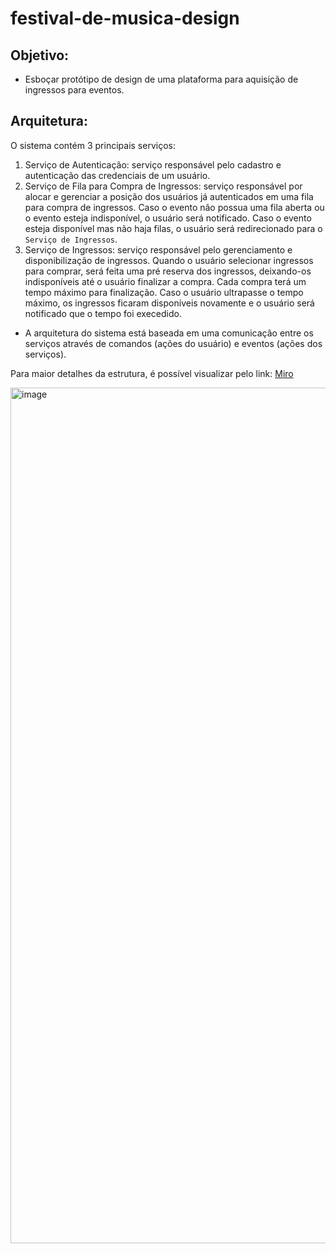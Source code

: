 # festival-de-musica-design

## Objetivo:

- Esboçar protótipo de design de uma plataforma para aquisição de ingressos para eventos.


## Arquitetura:

O sistema contém 3 principais serviços:

1. Serviço de Autenticação: serviço responsável pelo cadastro e autenticação das credenciais de um usuário.
2. Serviço de Fila para Compra de Ingressos: serviço responsável por alocar e gerenciar a posição dos usuários já autenticados em uma fila para compra de ingressos. Caso o evento não possua uma fila aberta ou o evento esteja indisponível, o usuário será notificado. Caso o evento esteja disponível mas não haja filas, o usuário será redirecionado para o ```Serviço de Ingressos```.
3. Serviço de Ingressos: serviço responsável pelo gerenciamento e disponibilização de ingressos. Quando o usuário selecionar ingressos para comprar, será feita uma pré reserva dos ingressos, deixando-os indisponíveis até o usuário finalizar a compra. Cada compra terá um tempo máximo para finalização. Caso o usuário ultrapasse o tempo máximo, os ingressos ficaram disponíveis novamente e o usuário será notificado que o tempo foi execedido.

- A arquitetura do sistema está baseada em uma comunicação entre os serviços através de comandos (ações do usuário) e eventos (ações dos serviços).

Para maior detalhes da estrutura, é possível visualizar pelo link: [Miro](https://miro.com/app/board/uXjVP3YDaiE=/?share_link_id=701455484516)

<img width="1369" alt="image" src="https://github.com/lucianogomes02/festival-de-musica-design/assets/76966599/6e2664b6-d1ee-41c8-8cb9-4c010c0d2896">

